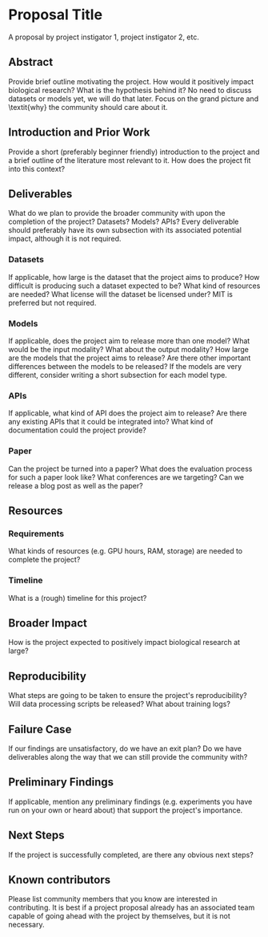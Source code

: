 # Proposal Title

A proposal by project instigator 1, project instigator 2, etc.

## Abstract

Provide brief outline motivating the project. How would it positively impact biological research? What is the hypothesis behind it? No need to discuss datasets or models  yet, we will do that later. Focus on the grand picture and \textit{why} the community should care about it.

## Introduction and Prior Work

Provide a short (preferably beginner friendly) introduction to the project and a brief outline of the literature most relevant to it. How does the project fit into this context?

## Deliverables

What do we plan to provide the broader community with upon the completion of the project? Datasets? Models? APIs? Every deliverable should preferably have its own subsection with its associated potential impact, although it is not required.

### Datasets

If applicable, how large is the dataset that the project aims to produce? How difficult is producing such a dataset expected to be? What kind of resources are needed? What license will the dataset be licensed under? MIT is preferred but not required.


### Models

If applicable, does the project aim to release more than one model? What would be the input modality? What about the output modality? How large are the models that the project aims to release? Are there other important differences between the models to be released? If the models are very different, consider writing a short subsection for each model type.

### APIs

If applicable, what kind of API does the project aim to release? Are there any existing APIs that it could be integrated into? What kind of documentation could the project provide?

### Paper

Can the project be turned into a paper? What does the evaluation process for such a paper look like? What conferences are we targeting? Can we release a blog post as well as the paper?

## Resources

### Requirements

What kinds of resources (e.g. GPU hours, RAM, storage) are needed to complete the project?

### Timeline

What is a (rough) timeline for this project?

## Broader Impact

How is the project expected to positively impact biological research at large?

## Reproducibility

What steps are going to be taken to ensure the project's reproducibility? Will data processing scripts be released? What about training logs?

## Failure Case

If our findings are unsatisfactory, do we have an exit plan? Do we have deliverables along the way that we can still provide the community with?

## Preliminary Findings

If applicable, mention any preliminary findings (e.g. experiments you have run on your own or heard about) that support the project's importance.

## Next Steps

If the project is successfully completed, are there any obvious next steps?

## Known contributors

Please list community members that you know are interested in contributing. It is best if a project proposal already has an associated team capable of going ahead with the project by themselves, but it is not necessary.
